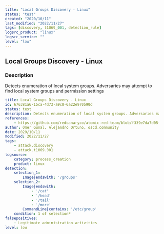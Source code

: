 ```yaml
---
title: "Local Groups Discovery - Linux"
status: "test"
created: "2020/10/11"
last_modified: "2022/11/27"
tags: [discovery, t1069_001, detection_rule]
logsrc_product: "linux"
logsrc_service: ""
level: "low"
---
```


## Local Groups Discovery - Linux

### Description

Detects enumeration of local system groups. Adversaries may attempt to find local system groups and permission settings

```yml
title: Local Groups Discovery - Linux
id: 676381a6-15ca-4d73-a9c8-6a22e970b90d
status: test
description: Detects enumeration of local system groups. Adversaries may attempt to find local system groups and permission settings
references:
    - https://github.com/redcanaryco/atomic-red-team/blob/f339e7da7d05f6057fdfcdd3742bfcf365fee2a9/atomics/T1069.001/T1069.001.md
author: Ömer Günal, Alejandro Ortuno, oscd.community
date: 2020/10/11
modified: 2022/11/27
tags:
    - attack.discovery
    - attack.t1069.001
logsource:
    category: process_creation
    product: linux
detection:
    selection_1:
        Image|endswith: '/groups'
    selection_2:
        Image|endswith:
            - '/cat'
            - '/head'
            - '/tail'
            - '/more'
        CommandLine|contains: '/etc/group'
    condition: 1 of selection*
falsepositives:
    - Legitimate administration activities
level: low

```
